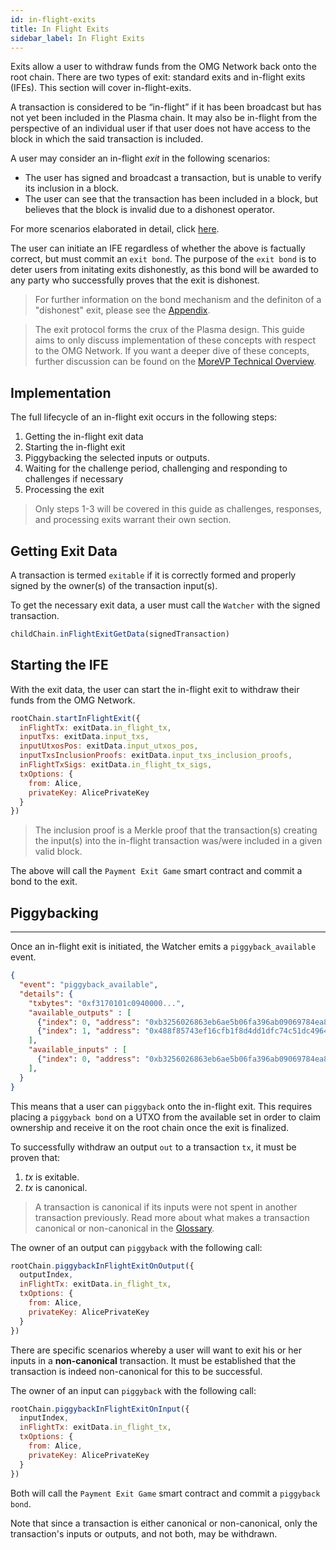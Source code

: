 ```yaml
---
id: in-flight-exits
title: In Flight Exits
sidebar_label: In Flight Exits
---
```


Exits allow a user to withdraw funds from the OMG Network back onto the root chain. There are two types of exit:
standard exits and in-flight exits (IFEs). This section will cover in-flight-exits.

A transaction is considered to be “in-flight” if it has been broadcast but has not yet been included in the Plasma chain. It may also be in-flight from the perspective of an individual user if that user does not have access to the block in which the said transaction is included.

A user may consider an in-flight _exit_ in the following scenarios:

- The user has signed and broadcast a transaction, but is unable to verify its inclusion in a block.
- The user can see that the transaction has been included in a block, but believes that the block is invalid due to a dishonest operator.

For more scenarios elaborated in detail, click [here]().

The user can initiate an IFE regardless of whether the above is factually correct, but must commit an `exit bond`. The purpose of the `exit bond` is to deter users from initating exits dishonestly, as this bond will be awarded to any party who successfully proves that the exit is dishonest.

> For further information on the bond mechanism and the definiton of a "dishonest" exit, please see the [Appendix]().

> The exit protocol forms the crux of the Plasma design. This guide aims to only discuss implementation of these concepts with respect to the OMG Network. If you want a deeper dive of these concepts, further discussion can be found on the [MoreVP Technical Overview](morevp-technical-overview).

## Implementation

The full lifecycle of an in-flight exit occurs in the following steps:

1. Getting the in-flight exit data
2. Starting the in-flight exit
3. Piggybacking the selected inputs or outputs.
4. Waiting for the challenge period, challenging and responding to challenges if necessary
5. Processing the exit

> Only steps 1-3 will be covered in this guide as challenges, responses, and processing exits warrant their own section.

## Getting Exit Data

A transaction is termed `exitable` if it is correctly formed and properly signed by the owner(s) of the transaction input(s).

To get the necessary exit data, a user must call the `Watcher` with the signed transaction.

```js
childChain.inFlightExitGetData(signedTransaction)
```

## Starting the IFE

With the exit data, the user can start the in-flight exit to withdraw their funds from the OMG Network.

```js
rootChain.startInFlightExit({
  inFlightTx: exitData.in_flight_tx,
  inputTxs: exitData.input_txs,
  inputUtxosPos: exitData.input_utxos_pos,
  inputTxsInclusionProofs: exitData.input_txs_inclusion_proofs,
  inFlightTxSigs: exitData.in_flight_tx_sigs,
  txOptions: {
    from: Alice,
    privateKey: AlicePrivateKey
  }
})
```

> The inclusion proof is a Merkle proof that the transaction(s) creating the input(s) into the in-flight transaction was/were included in a given valid block.

The above will call the `Payment Exit Game` smart contract and commit a bond to the exit.

## Piggybacking

---- 

Once an in-flight exit is initiated, the Watcher emits a `piggyback_available` event. 

```json
{
  "event": "piggyback_available",
  "details": {
    "txbytes": "0xf3170101c0940000...",
    "available_outputs" : [
      {"index": 0, "address": "0xb3256026863eb6ae5b06fa396ab09069784ea8ea"},
      {"index": 1, "address": "0x488f85743ef16cfb1f8d4dd1dfc74c51dc496434"},
    ],
    "available_inputs" : [
      {"index": 0, "address": "0xb3256026863eb6ae5b06fa396ab09069784ea8ea"}
    ],
  }
}
```

This means that a user can `piggyback` onto the in-flight exit. This requires placing a `piggyback bond` on a UTXO from the available set in order to claim ownership and receive it on the root chain once the exit is finalized.

To successfully withdraw an output `out` to a transaction `tx`, it must be proven that:

1. _tx_ is exitable.
2. _tx_ is canonical.

> A transaction is canonical if its inputs were not spent in another transaction previously. Read more about what makes a transaction canonical or non-canonical in the [Glossary]().

The owner of an output can `piggyback` with the following call:

```js
rootChain.piggybackInFlightExitOnOutput({
  outputIndex,
  inFlightTx: exitData.in_flight_tx,
  txOptions: {
    from: Alice,
    privateKey: AlicePrivateKey
  }
})
```

There are specific scenarios whereby a user will want to exit his or her inputs in a **non-canonical** transaction.
It must be established that the transaction is indeed non-canonical for this to be successful.

The owner of an input can `piggyback` with the following call:

```js
rootChain.piggybackInFlightExitOnInput({
  inputIndex,
  inFlightTx: exitData.in_flight_tx,
  txOptions: {
    from: Alice,
    privateKey: AlicePrivateKey
  }
})
```

Both will call the `Payment Exit Game` smart contract and commit a `piggyback bond`.

Note that since a transaction is either canonical or non-canonical, only the transaction's inputs or outputs, and not both, may be withdrawn.
